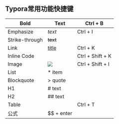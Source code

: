## Typora常用功能快捷键

| Bold           | **Text**                                | Ctrl + B         |
| -------------- | --------------------------------------- | ---------------- |
| Emphasize      | *text*                                  | Ctrl + I         |
| Strike-through | ~~text~~                                |                  |
| Link           | [title](https://typora.io/#)            | Ctrl + K         |
| Inline Code    |                                         | Ctrl + Shift + K |
| Image          | ![](F:\清远基地项目\客户端\Setting.png) | Ctrl + Shift + I |
| List           | * item                                  |                  |
| Blockquote     | > quote                                 |                  |
| H1             | # text                                  |                  |
| H2             | ## text                                 |                  |
| Table          |                                         | Ctrl + T         |
| 公式           | $$ + enter                              |                  |

